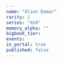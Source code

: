 ```yaml
---
name: "Glinn Damar"
rarity: 2
series: "ds9"
memory_alpha: ""
bigbook_tier:
events:
in_portal: true
published: false
---
```

